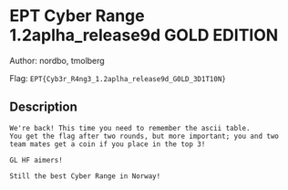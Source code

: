 # EPT Cyber Range 1.2aplha_release9d GOLD EDITION
Author: nordbo, tmolberg

Flag: `EPT{Cyb3r_R4ng3_1.2aplha_release9d_G0LD_3D1T10N}`
## Description
```
We're back! This time you need to remember the ascii table.
You get the flag after two rounds, but more important; you and two team mates get a coin if you place in the top 3!

GL HF aimers!

Still the best Cyber Range in Norway!
```

